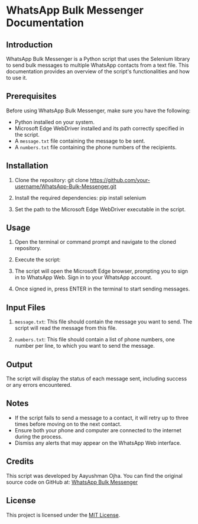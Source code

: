 # WhatsApp Bulk Messenger Documentation

## Introduction
WhatsApp Bulk Messenger is a Python script that uses the Selenium library to send bulk messages to multiple WhatsApp contacts from a text file. This documentation provides an overview of the script's functionalities and how to use it.

## Prerequisites
Before using WhatsApp Bulk Messenger, make sure you have the following:
- Python installed on your system.
- Microsoft Edge WebDriver installed and its path correctly specified in the script.
- A `message.txt` file containing the message to be sent.
- A `numbers.txt` file containing the phone numbers of the recipients.

## Installation
1. Clone the repository:
git clone https://github.com/your-username/WhatsApp-Bulk-Messenger.git


2. Install the required dependencies:
pip install selenium


3. Set the path to the Microsoft Edge WebDriver executable in the script.

## Usage
1. Open the terminal or command prompt and navigate to the cloned repository.

2. Execute the script:

3. The script will open the Microsoft Edge browser, prompting you to sign in to WhatsApp Web. Sign in to your WhatsApp account.

4. Once signed in, press ENTER in the terminal to start sending messages.

## Input Files
1. `message.txt`: This file should contain the message you want to send. The script will read the message from this file.

2. `numbers.txt`: This file should contain a list of phone numbers, one number per line, to which you want to send the message.

## Output
The script will display the status of each message sent, including success or any errors encountered.

## Notes
- If the script fails to send a message to a contact, it will retry up to three times before moving on to the next contact.
- Ensure both your phone and computer are connected to the internet during the process.
- Dismiss any alerts that may appear on the WhatsApp Web interface.

## Credits
This script was developed by Aayushman Ojha. You can find the original source code on GitHub at: [WhatsApp Bulk Messenger](https://github.com/your-username/WhatsApp-Bulk-Messenger)

## License
This project is licensed under the [MIT License](LICENSE).

